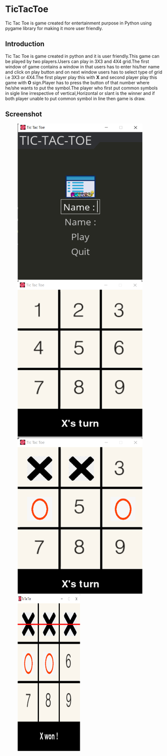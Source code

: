 # TicTacToe
Tic Tac Toe is game created for entertainment purpose in Python using pygame library for making it more user friendly.

## Introduction

Tic Tac Toe is game created in python and it is user friendly.This game can be played by two players.Users can play in 3X3 and 4X4 grid.The first window of game contains a window in that users has to enter his/her name and click on play button and on next window users has to select type of grid i.e 3X3 or 4X4.The first player play this with <b>X</b> and second player play this game with <b>O</b> sign.Player has to press the button of that number where he/she wants to put the symbol.The player who first put common symbols in sigle line irrespective of vertical,Horizontal or slant is the winner and if both player unable to put common symbol in line then game is draw.

## Screenshot


<p id="img_cont">
	<img src="/1.png" width = "400" height= "500" hspace=40>
	<img src="/2.png" width = "400" height= "500" hspace=40>
	<img src="/3.png" width = "400" height= "500" hspace=40>
	<img src="/4.png" width = "200" height= "501" hspace=40>
</p>
